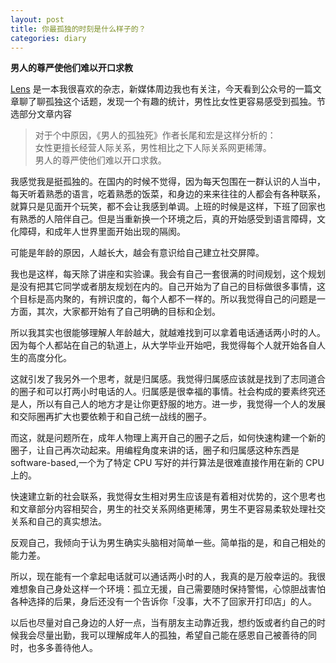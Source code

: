 ```yaml
---
layout: post
title: 你最孤独的时刻是什么样子的？
categories: diary
---
```


__男人的尊严使他们难以开口求教__  

[Lens](http://www.lensmagazine.com.cn) 是一本我很喜欢的杂志，新媒体周边我也有关注，今天看到公众号的一篇文章聊了聊孤独这个话题，发现一个有趣的统计，男性比女性更容易感受到孤独。节选部分文章内容  

> 对于个中原因，《男人的孤独死》作者长尾和宏是这样分析的：  
> 女性更擅长经营人际关系，男性相比之下人际关系网更稀薄。   
> 男人的尊严使他们难以开口求救。  

我感觉我是挺孤独的。在国内的时候不觉得，因为每天包围在一群认识的人当中，每天听着熟悉的语言，吃着熟悉的饭菜，和身边的来来往往的人都会有各种联系，就算只是见面开个玩笑，都不会让我感到单调。上班的时候是这样，下班了回家也有熟悉的人陪伴自己。但是当重新换一个环境之后，真的开始感受到语言障碍，文化障碍，和成年人世界里面开始出现的隔阂。  

可能是年龄的原因，人越长大，越会有意识给自己建立社交屏障。  

我也是这样，每天除了讲座和实验课。我会有自己一套很满的时间规划，这个规划是没有把其它同学或者朋友规划在内的。自己开始为了自己的目标做很多事情，这个目标是高内聚的，有辨识度的，每个人都不一样的。所以我觉得自己的问题是一方面，其次，大家都开始有了自己明确的目标和企划。  

所以我其实也很能够理解人年龄越大，就越难找到可以拿着电话通话两小时的人。因为每个人都站在自己的轨道上，从大学毕业开始吧，我觉得每个人就开始各自人生的高度分化。  

这就引发了我另外一个思考，就是归属感。我觉得归属感应该就是找到了志同道合的圈子和可以打两小时电话的人。归属感是很幸福的事情。社会构成的要素终究还是人，所以有自己人的地方才是让你更舒服的地方。进一步，我觉得一个人的发展和交际圈再扩大也要依赖于和自己统一战线的圈子。  

而这，就是问题所在，成年人物理上离开自己的圈子之后，如何快速构建一个新的圈子，让自己再次动起来。用编程角度来讲的话，圈子和归属感这种东西是 software-based,一个为了特定 CPU 写好的并行算法是很难直接作用在新的 CPU 上的。  

快速建立新的社会联系，我觉得女生相对男生应该是有着相对优势的，这个思考也和文章部分内容相契合，男生的社交关系网络更稀薄，男生不更容易柔软处理社交关系和自己的真实想法。  

反观自己，我倾向于认为男生确实头脑相对简单一些。简单指的是，和自己相处的能力差。    

所以，现在能有一个拿起电话就可以通话两小时的人，我真的是万般幸运的。我很难想象自己身处这样一个环境：孤立无援，自己需要随时保持警惕，心惊胆战害怕各种选择的后果，身后还没有一个告诉你「没事，大不了回家开打印店」的人。  

以后也尽量对自己身边的人好一点，当有朋友主动靠近我，想约饭或者约自己的时候我会尽量出勤，我可以理解成年人的孤独，希望自己能在感恩自己被善待的同时，也多多善待他人。

